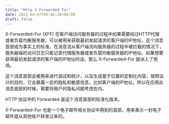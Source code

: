 ```yaml
---
title: "Http X Forwarded For"
date: 2021-04-07T09:46:28+08:00
draft: false
---
```


X-Forwarded-For (XFF) 在客户端访问服务器的过程中如果需要经过HTTP代理或者负载均衡服务器，可以被用来获取最初发起请求的客户端的IP地址，这个消息首部成为事实上的标准。在消息流从客户端流向服务器的过程中被拦截的情况下，服务器端的访问日志只能记录代理服务器或者负载均衡服务器的IP地址。如果想要获得最初发起请求的客户端的IP地址的话，那么 X-Forwarded-For 就派上了用场。

这个消息首部会被用来进行调试和统计，以及生成基于位置的定制化内容，按照设计的目的，它会暴露一定的隐私和敏感信息，比如客户端的IP地址。所以在应用此消息首部的时候，需要将用户的隐私问题考虑在内。

HTTP 协议中的 Forwarded 是这个消息首部的标准化版本。

X-Forwarded-For 也是一个电子邮件相关协议中用到的首部，用来表示一封电子邮件是从其他账户转发过来的。